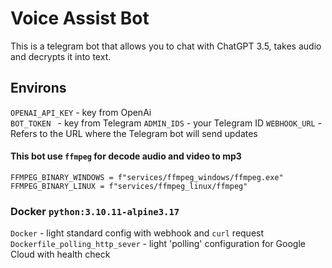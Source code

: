 # Voice Assist Bot

This is a telegram bot that allows you to chat with ChatGPT 3.5, takes audio and decrypts it into text.

## Environs
`OPENAI_API_KEY` - key from OpenAi   
`BOT_TOKEN `  - key from Telegram
`ADMIN_IDS`   - your Telegram ID
`WEBHOOK_URL`  - Refers to the URL where the Telegram bot will send updates

#### This bot use `ffmpeg` for decode audio and video to mp3
`FFMPEG_BINARY_WINDOWS = f"services/ffmpeg_windows/ffmpeg.exe"`
`FFMPEG_BINARY_LINUX = f"services/ffmpeg_linux/ffmpeg"`


### Docker `python:3.10.11-alpine3.17`
`Docker` - light standard config with webhook and `curl` request
`Dockerfile_polling_http_sever` - light 'polling' configuration for Google Cloud with health check
